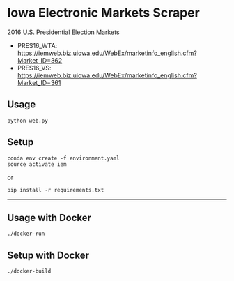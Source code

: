 # Iowa Electronic Markets Scraper

2016 U.S. Presidential Election Markets

- PRES16_WTA: https://iemweb.biz.uiowa.edu/WebEx/marketinfo_english.cfm?Market_ID=362
- PRES16_VS: https://iemweb.biz.uiowa.edu/WebEx/marketinfo_english.cfm?Market_ID=361

## Usage

```
python web.py
```

## Setup

```
conda env create -f environment.yaml
source activate iem
```

or

```
pip install -r requirements.txt
```

-----------------------------------------------------------------------

## Usage with Docker

```
./docker-run
```

## Setup with Docker

```
./docker-build
```

